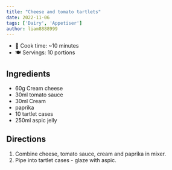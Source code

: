 ```yaml
---
title: "Cheese and tomato tartlets"
date: 2022-11-06
tags: ['Dairy', 'Appetiser']
author: liam8888999
---
```


- 🍳 Cook time: ~10 minutes
- 🍽️  Servings: 10 portions

## Ingredients

- 60g Cream cheese
- 30ml tomato sauce
- 30ml Cream
- paprika
- 10 tartlet cases
- 250ml aspic jelly

## Directions

1. Combine cheese, tomato sauce, cream and paprika in mixer.
2. Pipe into tartlet cases - glaze with aspic.
